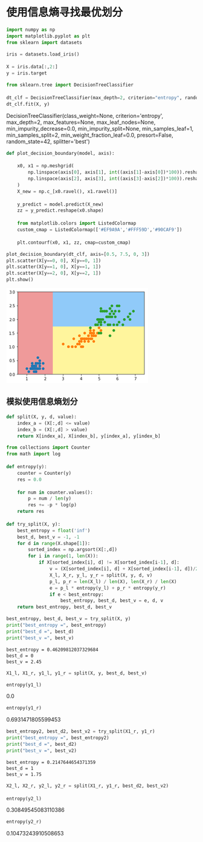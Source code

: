 
# 使用信息熵寻找最优划分

```python
import numpy as np
import matplotlib.pyplot as plt
from sklearn import datasets
```

```python
iris = datasets.load_iris()

X = iris.data[:,2:]
y = iris.target
```

```python
from sklearn.tree import DecisionTreeClassifier

dt_clf = DecisionTreeClassifier(max_depth=2, criterion="entropy", random_state=42)
dt_clf.fit(X, y)
```

DecisionTreeClassifier(class_weight=None, criterion='entropy', max_depth=2,
                max_features=None, max_leaf_nodes=None,
                min_impurity_decrease=0.0, min_impurity_split=None,
                min_samples_leaf=1, min_samples_split=2,
                min_weight_fraction_leaf=0.0, presort=False, random_state=42,
                splitter='best')

```python
def plot_decision_boundary(model, axis):

    x0, x1 = np.meshgrid(
        np.linspace(axis[0], axis[1], int((axis[1]-axis[0])*100)).reshape(-1, 1),
        np.linspace(axis[2], axis[3], int((axis[3]-axis[2])*100)).reshape(-1, 1),
    )
    X_new = np.c_[x0.ravel(), x1.ravel()]

    y_predict = model.predict(X_new)
    zz = y_predict.reshape(x0.shape)

    from matplotlib.colors import ListedColormap
    custom_cmap = ListedColormap(['#EF9A9A','#FFF59D','#90CAF9'])

    plt.contourf(x0, x1, zz, cmap=custom_cmap)
```

```python
plot_decision_boundary(dt_clf, axis=[0.5, 7.5, 0, 3])
plt.scatter(X[y==0, 0], X[y==0, 1])
plt.scatter(X[y==1, 0], X[y==1, 1])
plt.scatter(X[y==2, 0], X[y==2, 1])
plt.show()
```

![png](..\assets\img\DecisionTree\3_output_5_0.png)

## 模拟使用信息熵划分

```python
def split(X, y, d, value):
    index_a = (X[:,d] <= value)
    index_b = (X[:,d] > value)
    return X[index_a], X[index_b], y[index_a], y[index_b]
```

```python
from collections import Counter
from math import log

def entropy(y):
    counter = Counter(y)
    res = 0.0

    for num in counter.values():
        p = num / len(y)
        res += -p * log(p)
    return res

def try_split(X, y):
    best_entropy = float('inf')
    best_d, best_v = -1, -1
    for d in range(X.shape[1]):
        sorted_index = np.argsort(X[:,d])
        for i in range(1, len(X)):
            if X[sorted_index[i], d] != X[sorted_index[i-1], d]:
                v = (X[sorted_index[i], d] + X[sorted_index[i-1], d])/2
                X_l, X_r, y_l, y_r = split(X, y, d, v)
                p_l, p_r = len(X_l) / len(X), len(X_r) / len(X)
                e = p_l * entropy(y_l) + p_r * entropy(y_r)
                if e < best_entropy:
                    best_entropy, best_d, best_v = e, d, v
    return best_entropy, best_d, best_v
```

```python
best_entropy, best_d, best_v = try_split(X, y)
print("best_entropy =", best_entropy)
print("best_d =", best_d)
print("best_v =", best_v)
```

    best_entropy = 0.46209812037329684
    best_d = 0
    best_v = 2.45

```python
X1_l, X1_r, y1_l, y1_r = split(X, y, best_d, best_v)
```

```python
entropy(y1_l)
```

0.0

```python
entropy(y1_r)
```

0.6931471805599453

```python
best_entropy2, best_d2, best_v2 = try_split(X1_r, y1_r)
print("best_entropy =", best_entropy2)
print("best_d =", best_d2)
print("best_v =", best_v2)
```

    best_entropy = 0.2147644654371359
    best_d = 1
    best_v = 1.75

```python
X2_l, X2_r, y2_l, y2_r = split(X1_r, y1_r, best_d2, best_v2)

entropy(y2_l)
```

0.30849545083110386

```python
entropy(y2_r)
```

0.10473243910508653